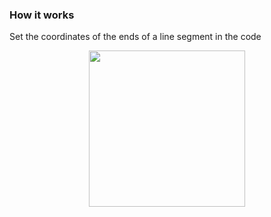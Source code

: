 

### How it works
Set the coordinates of the ends of a line segment in the code
<p align="center">
  <img src="https://github.com/kazakov24alex/RunBoyRun-android-client/edit/master/docs/pic1.jpg" width="250"/>
</p>